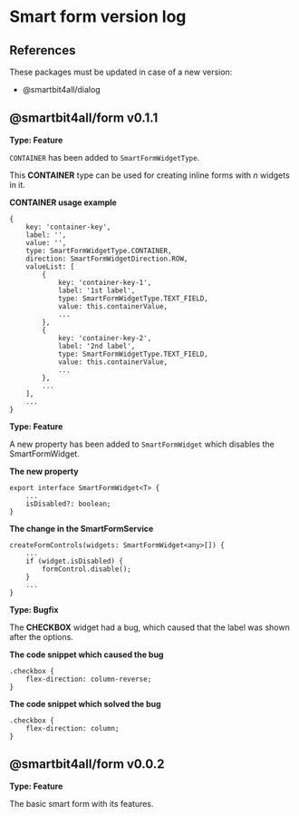 # Smart form version log

## References

These packages must be updated in case of a new version:

-   @smartbit4all/dialog

## @smartbit4all/form v0.1.1

**Type: Feature**

`CONTAINER` has been added to `SmartFormWidgetType`.

This **CONTAINER** type can be used for creating inline forms with _n_ widgets in it.

**CONTAINER usage example**

    {
        key: 'container-key',
        label: '',
        value: '',
        type: SmartFormWidgetType.CONTAINER,
        direction: SmartFormWidgetDirection.ROW,
        valueList: [
            {
                key: 'container-key-1',
                label: '1st label',
                type: SmartFormWidgetType.TEXT_FIELD,
                value: this.containerValue,
                ...
            },
            {
                key: 'container-key-2',
                label: '2nd label',
                type: SmartFormWidgetType.TEXT_FIELD,
                value: this.containerValue,
                ...
            },
            ...
        ],
        ...
    }

**Type: Feature**

A new property has been added to `SmartFormWidget` which disables the SmartFormWidget.

**The new property**

    export interface SmartFormWidget<T> {
        ...
        isDisabled?: boolean;
    }

**The change in the SmartFormService**

    createFormControls(widgets: SmartFormWidget<any>[]) {
        ...
        if (widget.isDisabled) {
            formControl.disable();
        }
        ...
    }

**Type: Bugfix**

The **CHECKBOX** widget had a bug, which caused that the label was shown after the options.

**The code snippet which caused the bug**

    .checkbox {
        flex-direction: column-reverse;
    }

**The code snippet which solved the bug**

    .checkbox {
        flex-direction: column;
    }

## @smartbit4all/form v0.0.2

**Type: Feature**

The basic smart form with its features.
